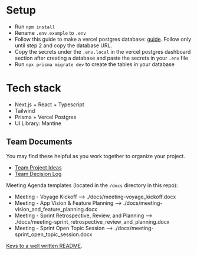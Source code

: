 # Setup
- Run `npm install`
- Rename `.env.example` to `.env`
- Follow this guide to make a vercel postgres database: [guide](https://vercel.com/docs/storage/vercel-postgres/quickstart). Follow only until step 2 and copy the database URL.
- Copy the secrets under the `.env.local` in the vercel postgres dashboard section after creating a database and paste the secrets in your `.env` file
- Run `npx prisma migrate dev` to create the tables in your database

# Tech stack
- Next.js + React + Typescript
- Tailwind 
- Prisma + Vercel Postgres
- UI Library: Mantine

## Team Documents

You may find these helpful as you work together to organize your project.

- [Team Project Ideas](./docs/team_project_ideas.md)
- [Team Decision Log](./docs/team_decision_log.md)

Meeting Agenda templates (located in the `/docs` directory in this repo):

- Meeting - Voyage Kickoff --> ./docs/meeting-voyage_kickoff.docx
- Meeting - App Vision & Feature Planning --> ./docs/meeting-vision_and_feature_planning.docx
- Meeting - Sprint Retrospective, Review, and Planning --> ./docs/meeting-sprint_retrospective_review_and_planning.docx
- Meeting - Sprint Open Topic Session --> ./docs/meeting-sprint_open_topic_session.docx

[Keys to a well written README](https://tinyurl.com/yk3wubft).